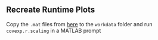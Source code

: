 ## Recreate Runtime Plots
Copy the `.mat` files from [here](https://drive.google.com/open?id=1ExFqmPXZrZcTYo6a65-xZqLJQve-PGV1) to the `workdata` folder and run `covexp.r.scaling` in a MATLAB prompt 
